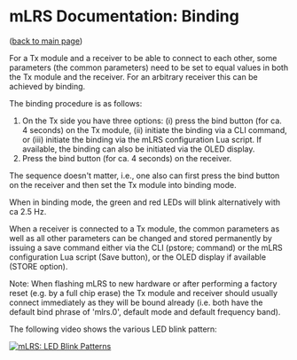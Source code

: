 # mLRS Documentation: Binding #

([back to main page](../README.md))

For a Tx module and a receiver to be able to connect to each other, some parameters (the common parameters) need to be set to equal values in both the Tx module and the receiver. For an arbitrary receiver this can be achieved by binding.

The binding procedure is as follows:

1. On the Tx side you have three options: (i) press the bind button (for ca. 4 seconds) on the Tx module, (ii) initiate the binding via a CLI command, or (iii) initiate the binding via the mLRS configuration Lua script. If available, the binding can also be initiated via the OLED display.
2. Press the bind button (for ca. 4 seconds) on the receiver.

The sequence doesn't matter, i.e., one also can first press the bind button on the receiver and then set the Tx module into binding mode.

When in binding mode, the green and red LEDs will blink alternatively with ca 2.5 Hz.

When a receiver is connected to a Tx module, the common parameters as well as all other parameters can be changed and stored permanently by issuing a save command either via the CLI (pstore; command) or the mLRS configuration Lua script (Save button), or the OLED display if available (STORE option).

Note: When flashing mLRS to new hardware or after performing a factory reset (e.g. by a full chip erase) the Tx module and receiver should usually connect immediately as they will be bound already (i.e. both have the default bind phrase of 'mlrs.0', default mode and default frequency band).

The following video shows the various LED blink pattern: 

[![mLRS: LED Blink Patterns](https://img.youtube.com/vi/M_49QP8oxBk/0.jpg)](https://www.youtube.com/watch?v=M_49QP8oxBk "mLRS: LED Blink Patterns")
